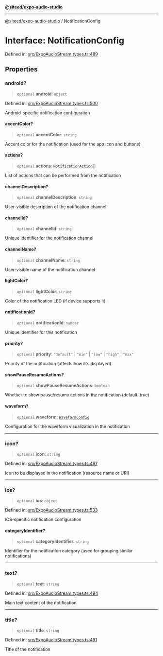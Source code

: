 [**@siteed/expo-audio-studio**](../README.md)

***

[@siteed/expo-audio-studio](../README.md) / NotificationConfig

# Interface: NotificationConfig

Defined in: [src/ExpoAudioStream.types.ts:489](https://github.com/deeeed/expo-audio-stream/blob/c4291a82cc740b4d4790c69ae7e7cc07f1e8fb1a/packages/expo-audio-studio/src/ExpoAudioStream.types.ts#L489)

## Properties

### android?

> `optional` **android**: `object`

Defined in: [src/ExpoAudioStream.types.ts:500](https://github.com/deeeed/expo-audio-stream/blob/c4291a82cc740b4d4790c69ae7e7cc07f1e8fb1a/packages/expo-audio-studio/src/ExpoAudioStream.types.ts#L500)

Android-specific notification configuration

#### accentColor?

> `optional` **accentColor**: `string`

Accent color for the notification (used for the app icon and buttons)

#### actions?

> `optional` **actions**: [`NotificationAction`](NotificationAction.md)[]

List of actions that can be performed from the notification

#### channelDescription?

> `optional` **channelDescription**: `string`

User-visible description of the notification channel

#### channelId?

> `optional` **channelId**: `string`

Unique identifier for the notification channel

#### channelName?

> `optional` **channelName**: `string`

User-visible name of the notification channel

#### lightColor?

> `optional` **lightColor**: `string`

Color of the notification LED (if device supports it)

#### notificationId?

> `optional` **notificationId**: `number`

Unique identifier for this notification

#### priority?

> `optional` **priority**: `"default"` \| `"min"` \| `"low"` \| `"high"` \| `"max"`

Priority of the notification (affects how it's displayed)

#### showPauseResumeActions?

> `optional` **showPauseResumeActions**: `boolean`

Whether to show pause/resume actions in the notification (default: true)

#### waveform?

> `optional` **waveform**: [`WaveformConfig`](WaveformConfig.md)

Configuration for the waveform visualization in the notification

***

### icon?

> `optional` **icon**: `string`

Defined in: [src/ExpoAudioStream.types.ts:497](https://github.com/deeeed/expo-audio-stream/blob/c4291a82cc740b4d4790c69ae7e7cc07f1e8fb1a/packages/expo-audio-studio/src/ExpoAudioStream.types.ts#L497)

Icon to be displayed in the notification (resource name or URI)

***

### ios?

> `optional` **ios**: `object`

Defined in: [src/ExpoAudioStream.types.ts:533](https://github.com/deeeed/expo-audio-stream/blob/c4291a82cc740b4d4790c69ae7e7cc07f1e8fb1a/packages/expo-audio-studio/src/ExpoAudioStream.types.ts#L533)

iOS-specific notification configuration

#### categoryIdentifier?

> `optional` **categoryIdentifier**: `string`

Identifier for the notification category (used for grouping similar notifications)

***

### text?

> `optional` **text**: `string`

Defined in: [src/ExpoAudioStream.types.ts:494](https://github.com/deeeed/expo-audio-stream/blob/c4291a82cc740b4d4790c69ae7e7cc07f1e8fb1a/packages/expo-audio-studio/src/ExpoAudioStream.types.ts#L494)

Main text content of the notification

***

### title?

> `optional` **title**: `string`

Defined in: [src/ExpoAudioStream.types.ts:491](https://github.com/deeeed/expo-audio-stream/blob/c4291a82cc740b4d4790c69ae7e7cc07f1e8fb1a/packages/expo-audio-studio/src/ExpoAudioStream.types.ts#L491)

Title of the notification
